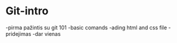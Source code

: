# Git-intro
-pirma pažintis su git 101
-basic comands
-ading html and css file
-pridejimas 
-dar vienas
